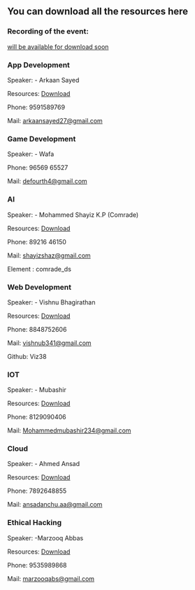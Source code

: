 ## You can download all the resources here



### Recording of the event: 
[will be available for download soon](//)




### App Development

Speaker: - Arkaan Sayed

Resources: [Download](https://github.com/glugpace/Intro-to-tech/raw/master/appdev.rar)

Phone: 9591589769

Mail: arkaansayed27@gmail.com


### Game Development

Speaker: - Wafa

Phone: 96569 65527

Mail: defourth4@gmail.com


### AI

Speaker: - Mohammed Shayiz K.P (Comrade)

Resources: [Download](https://github.com/glugpace/Intro-to-tech/raw/master/AI.rar)

Phone: 89216 46150

Mail: shayizshaz@gmail.com

Element : comrade_ds


### Web Development

Speaker: - Vishnu Bhagirathan

Resources: [Download](https://github.com/glugpace/Intro-to-tech/raw/master/Web.rar)

Phone: 8848752606

Mail: vishnub341@gmail.com

Github: Viz38


### IOT

Speaker: - Mubashir

Resources: [Download](https://github.com/glugpace/Intro-to-tech/raw/master/IOT.rar)

Phone: 8129090406 

Mail: Mohammedmubashir234@gmail.com


### Cloud

Speaker: - Ahmed Ansad

Resources: [Download](https://github.com/glugpace/Intro-to-tech/raw/master/Cloud.rar)

Phone: 7892648855

Mail: ansadanchu.aa@gmail.com


### Ethical Hacking

Speaker: -Marzooq Abbas

Resources: [Download](https://github.com/glugpace/Intro-to-tech/raw/master/Ethical%20Hacking.rar)

Phone: 9535989868

Mail: marzooqabs@gmail.com
